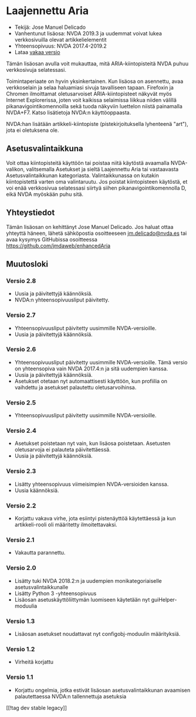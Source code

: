 # Laajennettu Aria #

* Tekijä: Jose Manuel Delicado
* Vanhentunut lisäosa: NVDA 2019.3 ja uudemmat voivat lukea verkkosivuilla
  olevat artikkelielementit
* Yhteensopivuus: NVDA 2017.4-2019.2
* Lataa [vakaa versio][1]

Tämän lisäosan avulla voit mukauttaa, mitä ARIA-kiintopisteitä  NVDA puhuu
verkkosivuja selatessasi.

Toimintaperiaate on hyvin yksinkertainen. Kun lisäosa on asennettu, avaa
verkkoselain ja selaa haluamiasi sivuja tavalliseen tapaan. Firefoxin ja
Chromen ilmoittamat oletusarvoiset ARIA-kiintopisteet näkyvät myös Internet
Explorerissa, joten voit kaikissa selaimissa liikkua niiden välillä
pikanavigointikomennoilla sekä tuoda näkyviin luettelon niistä painamalla
NVDA+F7. Katso lisätietoja NVDA:n käyttöoppaasta.

NVDA:han lisätään artikkeli-kiintopiste (pistekirjoituksella lyhenteenä
"art"), jota ei oletuksena ole.

## Asetusvalintaikkuna

Voit ottaa kiintopisteitä käyttöön tai poistaa niitä käytöstä avaamalla
NVDA-valikon, valitsemalla Asetukset ja sieltä Laajennettu Aria tai
vastaavasta Asetusvalintaikkunan kategoriasta. Valintaikkunassa on kutakin
kiintopistettä varten oma valintaruutu. Jos poistat kiintopisteen käytöstä,
et voi enää verkkosivua selatessasi siirtyä siihen pikanavigointikomennolla
D, eikä NVDA myöskään puhu sitä.

## Yhteystiedot

Tämän lisäosan on kehittänyt Jose Manuel Delicado. Jos haluat ottaa yhteyttä
häneen, lähetä sähköpostia osoitteeseen jm.delicado@nvda.es tai avaa kysymys
GitHubissa osoitteessa https://github.com/jmdaweb/enhancedAria

## Muutosloki

### Versio 2.8

* Uusia ja päivitettyjä käännöksiä.
* NVDA:n yhteensopivuusliput päivitetty.

### Versio 2.7

* Yhteensopivuusliput päivitetty uusimmille NVDA-versioille.
* Uusia ja päivitettyjä käännöksiä.

### Versio 2.6

* Yhteensopivuusliput päivitetty uusimmille NVDA-versioille. Tämä versio on
  yhteensopiva vain NVDA 2017.4:n ja sitä uudempien kanssa.
* Uusia ja päivitettyjä käännöksiä.
* Asetukset otetaan nyt automaattisesti käyttöön, kun profiilia on vaihdettu
  ja asetukset palautettu oletusarvoihinsa.

### Versio 2.5

* Yhteensopivuusliput päivitetty uusimmille NVDA-versioille.

### Versio 2.4

* Asetukset poistetaan nyt vain, kun lisäosa poistetaan. Asetusten
  oletusarvoja ei palauteta päivitettäessä.
* Uusia ja päivitettyjä käännöksiä.

### Versio 2.3

* Lisätty yhteensopivuus viimeisimpien NVDA-versioiden kanssa.
* Uusia käännöksiä.

### Versio 2.2

* Korjattu vakava virhe, jota esiintyi pistenäyttöä käytettäessä ja kun
  artikkeli-rooli oli määritetty ilmoitettavaksi.

### Versio 2.1

* Vakautta parannettu.

### Versio 2.0

* Lisätty tuki NVDA 2018.2:n ja uudempien monikategoriaiselle
  asetusvalintaikkunalle
* Lisätty Python 3 -yhteensopivuus
* Lisäosan asetuskäyttöliittymän luomiseen käytetään nyt guiHelper-moduulia

### Versio 1.3

* Lisäosan asetukset noudattavat nyt configobj-moduulin määrityksiä.

### Versio 1.2

* Virheitä korjattu

### Versio 1.1

* Korjattu ongelmia, jotka estivät lisäosan asetusvalintaikkunan avaamisen
  palautettaessa NVDA:n tallennettuja asetuksia

[[!tag dev stable legacy]]

[1]: https://addons.nvda-project.org/files/get.php?file=earia
